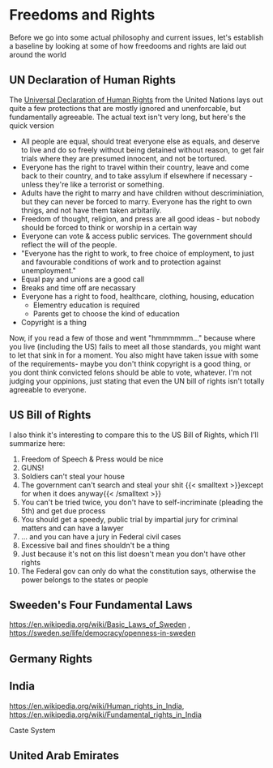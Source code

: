 # Freedoms and Rights

<script>document.getElementById("freedomMenu").open = true;</script>

Before we go into some actual philosophy and current issues, let's establish a baseline by looking at some of how freedooms and rights are laid out around the world

## UN Declaration of Human Rights

The [Universal Declaration of Human Rights](https://en.wikisource.org/wiki/Universal_Declaration_of_Human_Rights) from the United Nations lays out quite a few protections that are mostly ignored and unenforcable, but fundamentally agreeable. The actual text isn't very long, but here's the quick version

* All people are equal, should treat everyone else as equals, and deserve to live and do so freely without being detained without reason, to get fair trials where they are presumed innocent, and not be tortured.
* Everyone has the right to travel within their country, leave and come back to their country, and to take assylum if elsewhere if necessary - unless they're like a terrorist or something.
* Adults have the right to marry and have children without descriminiation, but they can never be forced to marry. Everyone has the right to own thnigs, and not have them taken arbitarily.
* Freedom of thought, religion, and press are all good ideas - but nobody should be forced to think or worship in a certain way
* Everyone can vote & access public services. The government should reflect the will of the people.
* "Everyone has the right to work, to free choice of employment, to just and favourable conditions of work and to protection against unemployment."
* Equal pay and unions are a good call
* Breaks and time off are necassary
* Everyone has a right to food, healthcare, clothing, housing, education
  * Elementry education is required
  * Parents get to choose the kind of education
* Copyright is a thing

Now, if you read a few of those and went "hmmmmmm..." because where you live (including the US) fails to meet all those standards, you might want to let that sink in for a moment. You also might have taken issue with some of the requirements- maybe you don't think copyright is a good thing, or you dont think convicted felons should be able to vote, whatever. I'm not judging your oppinions, just stating that even the UN bill of rights isn't totally agreeable to everyone.

## US Bill of Rights

I also think it's interesting to compare this to the US Bill of Rights, which I'll summarize here:

1. Freedom of Speech & Press would be nice
2. GUNS!
3. Soldiers can't steal your house
4. The government can't search and steal your shit {{< smalltext >}}except for when it does anyway{{< /smalltext >}}
5. You can't be tried twice, you don't have to self-incriminate (pleading the 5th) and get due process
6. You should get a speedy, public trial by impartial jury for criminal matters and can have a lawyer 
7. ... and you can have a jury in Federal civil cases
8. Excessive bail and fines shouldn't be a thing
9. Just because it's not on this list doesn't mean you don't have other rights
10. The Federal gov can only do what the constitution says, otherwise the power belongs to the states or people

## Sweeden's Four Fundamental Laws

https://en.wikipedia.org/wiki/Basic_Laws_of_Sweden , https://sweden.se/life/democracy/openness-in-sweden



## Germany Rights



## India

https://en.wikipedia.org/wiki/Human_rights_in_India, https://en.wikipedia.org/wiki/Fundamental_rights_in_India

Caste System 

## United Arab Emirates



